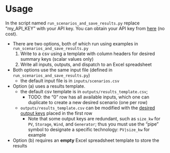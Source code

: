 # Usage

In the script named `run_scenarios_and_save_results.py` replace “my\_API\_KEY”
with your API key. You can obtain your API key from
[here](developer.nrel.gov/signup/) (no cost).

  - There are two options, both of which run using examples in
    `run_scenarios_and_save_results.py`
    1.  Write to a csv using a template with column headers for desired summary
        keys (scalar values only)
    2.  Write all inputs, outputs, and dispatch to an Excel spreadsheet
  - Both options use the same input file (defined in
    `run_scenarios_and_save_results.py`)
      - the default input file is in `inputs/scenarios.csv`
  - Option (a) uses a results template.
      - the default csv template is in `outputs/results_template.csv`;
          - TODO: the “0” row has all available inputs, which one can duplicate
            to create a new desired scenario (one per row)
      - `outputs/results_template.csv` can be modified with the [desired output
        keys](https://developer.nrel.gov/docs/energy-optimization/reopt-v1/)
        placed in the first row
          - Note that some output keys are redundant, such as `size_kw` for
            `PV`, `Storage`, `Wind`, and `Generator`; thus you must use the
            “pipe” symbol to designate a specific technology: `PV|size_kw` for
            example
  - Option (b) requires an **empty** Excel spreadsheet template to store the
    results
